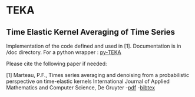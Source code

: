 # TEKA
## Time Elastic Kernel Averaging of Time Series

Implementation of the code defined and used in [1]. Documentation is in /doc directory.
For a python wrapper : [py-TEKA](https://github.com/pfmarteau/py-TEKA)

Please cite the following paper if needed:

[1] Marteau, P.F., Times series averaging and denoising from a probabilistic perspective on time-elastic kernels
International Journal of Applied Mathematics and Computer Science, De Gruyter 
-[pdf](https://hal.archives-ouvertes.fr/hal-01401072) 
-[bibtex](doc/marteau2016.bib)
